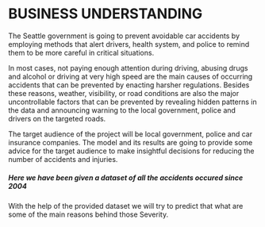 # BUSINESS UNDERSTANDING

<p>
The Seattle government is going to prevent avoidable car accidents by employing methods that alert drivers, health system, and police to remind them to be more careful in critical situations.
    
    
 In most cases, not paying enough attention during driving, abusing drugs and alcohol or driving at very high speed are the main causes of occurring accidents that can be prevented by enacting harsher regulations. Besides these reasons, weather, visibility, or road conditions are also the major uncontrollable factors that can be prevented by revealing hidden patterns in the data and announcing warning to the local government, police and drivers on the targeted roads.
    
The target audience of the project will be local government, police and car insurance companies. The model and its results are going to provide some advice for the target audience to make insightful decisions for reducing the number of accidents and injuries.
</p>

<h5> Here we have been given a dataset of all the accidents occured since 2004</h5>

<p>With the help of the provided dataset we will try to predict that what are some of the main reasons behind those Severity.



